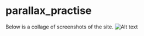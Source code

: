 # parallax_practise
Below is a collage of screenshots of the site.
![Alt text](https://raw.github.com/kevinbundi/parallax_practise/master/parallax.jpg)
